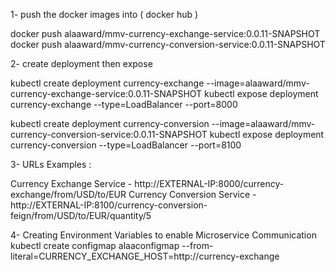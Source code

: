 1- push the docker images into  ( docker hub )

docker push alaaward/mmv-currency-exchange-service:0.0.11-SNAPSHOT
docker push alaaward/mmv-currency-conversion-service:0.0.11-SNAPSHOT

2- create deployment then expose

kubectl create deployment currency-exchange --image=alaaward/mmv-currency-exchange-service:0.0.11-SNAPSHOT
kubectl expose deployment currency-exchange --type=LoadBalancer --port=8000

kubectl create deployment currency-conversion --image=alaaward/mmv-currency-conversion-service:0.0.11-SNAPSHOT
kubectl expose deployment currency-conversion --type=LoadBalancer --port=8100

3- URLs Examples :

Currency Exchange Service - http://EXTERNAL-IP:8000/currency-exchange/from/USD/to/EUR
Currency Conversion Service - http://EXTERNAL-IP:8100/currency-conversion-feign/from/USD/to/EUR/quantity/5

4- Creating Environment Variables to enable Microservice Communication
kubectl create configmap alaaconfigmap --from-literal=CURRENCY_EXCHANGE_HOST=http://currency-exchange
